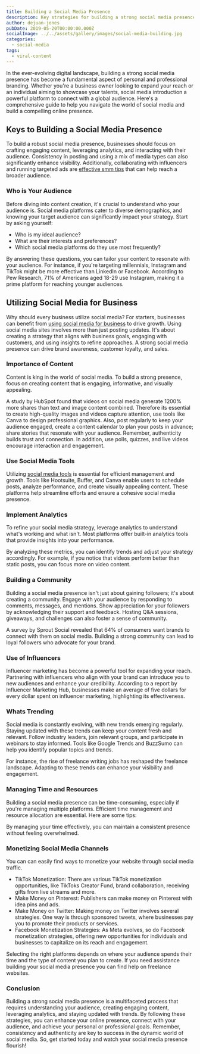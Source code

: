 ```yaml
---
title: Building a Social Media Presence
description: Key strategies for building a strong social media presence to boost your brand and engage your audience effectively.
author: dejuan-jones
pubDate: 2019-05-20T00:00:00.000Z
socialImage: ../../assets/gallery/images/social-media-building.jpg
categories:
  - social-media
tags:
  - viral-content
---
```


In the ever-evolving digital landscape, building a strong social media presence has become a fundamental aspect of personal and professional branding. Whether you're a business owner looking to expand your reach or an individual aiming to showcase your talents, social media introduction a powerful platform to connect with a global audience. Here's a comprehensive guide to help you navigate the world of social media and build a compelling online presence.

## Keys to Building a Social Media Presence

To build a robust social media presence, businesses should focus on crafting engaging content, leveraging analytics, and interacting with their audience. Consistency in posting and using a mix of media types can also significantly enhance visibility. Additionally, collaborating with influencers and running targeted ads are [effective smm tips](/blog/social-media-marketing-tips) that can help reach a broader audience.

### Who is Your Audience

Before diving into content creation, it's crucial to understand who your audience is. Social media platforms cater to diverse demographics, and knowing your target audience can significantly impact your strategy. Start by asking yourself:

* Who is my ideal audience?
* What are their interests and preferences?
* Which social media platforms do they use most frequently?

By answering these questions, you can tailor your content to resonate with your audience. For instance, if you're targeting millennials, Instagram and TikTok might be more effective than LinkedIn or Facebook. According to Pew Research, 71% of Americans aged 18-29 use Instagram, making it a prime platform for reaching younger audiences.

## Utilizing Social Media for Business

Why should every business utilize social media? For starters, businesses can benefit from [using social media for business](/blog/using-social-media-for-business) to drive growth. Using social media sites involves more than just posting updates. It's about creating a strategy that aligns with business goals, engaging with customers, and using insights to refine approaches. A strong social media presence can drive brand awareness, customer loyalty, and sales.

### Importance of Content

Content is king in the world of social media. To build a strong presence, focus on creating content that is engaging, informative, and visually appealing.

A study by HubSpot found that videos on social media generate 1200% more shares than text and image content combined. Therefore its essential to create high-quality images and videos capture attention, use tools like Canva to design professional graphics. Also, post regularly to keep your audience engaged, create a content calendar to plan your posts in advance; share stories that resonate with your audience. Remember, authenticity builds trust and connection. In addition, use polls, quizzes, and live videos encourage interaction and engagement.

### Use Social Media Tools

Utilizing [social media tools](/blog/top-social-media-tools) is essential for efficient management and growth. Tools like Hootsuite, Buffer, and Canva enable users to schedule posts, analyze performance, and create visually appealing content. These platforms help streamline efforts and ensure a cohesive social media presence.

### Implement Analytics

To refine your social media strategy, leverage analytics to understand what's working and what isn't. Most platforms offer built-in analytics tools that provide insights into your performance.

By analyzing these metrics, you can identify trends and adjust your strategy accordingly. For example, if you notice that videos perform better than static posts, you can focus more on video content.

### Building a Community

Building a social media presence isn't just about gaining followers; it's about creating a community. Engage with your audience by responding to comments, messages, and mentions. Show appreciation for your followers by acknowledging their support and feedback. Hosting Q&A sessions, giveaways, and challenges can also foster a sense of community.

A survey by Sprout Social revealed that 64% of consumers want brands to connect with them on social media. Building a strong community can lead to loyal followers who advocate for your brand.

### Use of Influencers

Influencer marketing has become a powerful tool for expanding your reach. Partnering with influencers who align with your brand can introduce you to new audiences and enhance your credibility. According to a report by Influencer Marketing Hub, businesses make an average of five dollars for every dollar spent on influencer marketing, highlighting its effectiveness.

### Whats Trending

Social media is constantly evolving, with new trends emerging regularly. Staying updated with these trends can keep your content fresh and relevant. Follow industry leaders, join relevant groups, and participate in webinars to stay informed. Tools like Google Trends and BuzzSumo can help you identify popular topics and trends.

For instance, the rise of freelance writing jobs has reshaped the freelance landscape. Adapting to these trends can enhance your visibility and engagement.

### Managing Time and Resources

Building a social media presence can be time-consuming, especially if you're managing multiple platforms. Efficient time management and resource allocation are essential. Here are some tips:

By managing your time effectively, you can maintain a consistent presence without feeling overwhelmed.

### Monetizing Social Media Channels

You can can easily find ways to monetize your website through social media traffic.

* TikTok Monetization: There are various TikTok monetization opportunities, like TikToks Creator Fund, brand collaboration, receiving gifts from live streams and more.
* Make Money on Pinterest: Publishers can make money on Pinterest with idea pins and ads.
* Make Money on Twitter: Making money on Twitter involves several strategies. One way is through sponsored tweets, where businesses pay you to promote their products or services.
* Facebook Monetization Strategies: As Meta evolves, so do Facebook monetization strategies, offering new opportunities for individuals and businesses to capitalize on its reach and engagement.

Selecting the right platforms depends on where your audience spends their time and the type of content you plan to create. If you need assistance building your social media presence you can find help on freelance websites.

### Conclusion

Building a strong social media presence is a multifaceted process that requires understanding your audience, creating engaging content, leveraging analytics, and staying updated with trends. By following these strategies, you can enhance your online presence, connect with your audience, and achieve your personal or professional goals. Remember, consistency and authenticity are key to success in the dynamic world of social media. So, get started today and watch your social media presence flourish!
